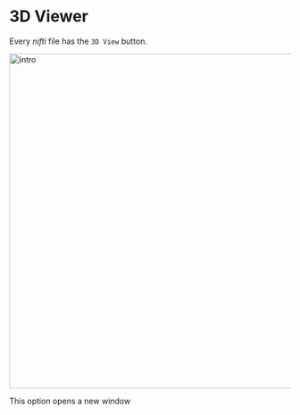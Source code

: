 # 3D Viewer

Every _nifti_ file has the `3D View` button.

<img src="../static/3d/01_intro_3.gif" alt="intro" width="600px">

This option opens a new window 
